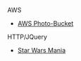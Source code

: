 AWS
- [AWS Photo-Bucket](https://github.com/junior-devleague/aws-photo-bucket)

HTTP/JQuery
- [Star Wars Mania](https://github.com/junior-devleague/star-wars-mania)
